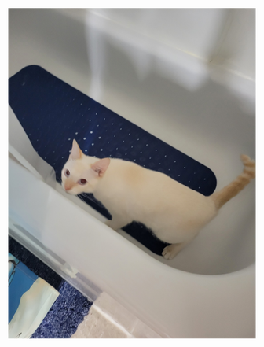 <head>
<meta property="og:image" content="https://tubgary.com/tubgary.jpg" />
</head>
<body>
<img src="tubgary.jpg" alt="tubgary"> 
</body>
